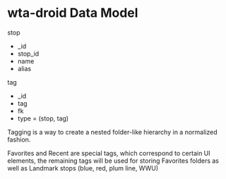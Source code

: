 wta-droid Data Model
====================

stop

  * _id
  * stop_id
  * name
  * alias

tag

  * _id
  * tag
  * fk
  * type = (stop, tag)

Tagging is a way to create a nested folder-like hierarchy in a normalized fashion.

Favorites and Recent are special tags, which correspond to certain UI elements, the
remaining tags will be used for storing Favorites folders as well as Landmark stops
(blue, red, plum line, WWU)
